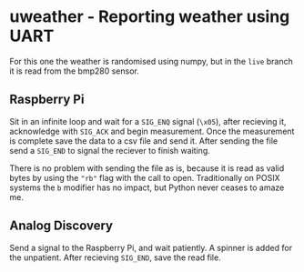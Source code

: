 # uweather - Reporting weather using UART
For this one the weather is randomised using numpy, but in the `live` branch it is read from the bmp280 sensor.

## Raspberry Pi
Sit in an infinite loop and wait for a `SIG_ENQ` signal (`\x05`), after recieving it, acknowledge with `SIG_ACK` and begin measurement. Once the measurement is complete save the data to a csv file and send it. After sending the file send a `SIG_END` to signal the reciever to finish waiting.

There is no problem with sending the file as is, because it is read as valid bytes by using the `"rb"` flag with the call to open. Traditionally on POSIX systems the `b` modifier has no impact, but Python never ceases to amaze me.

## Analog Discovery
Send a signal to the Raspberry Pi, and wait patiently. A spinner is added for the unpatient. After recieving `SIG_END`, save the read file.
